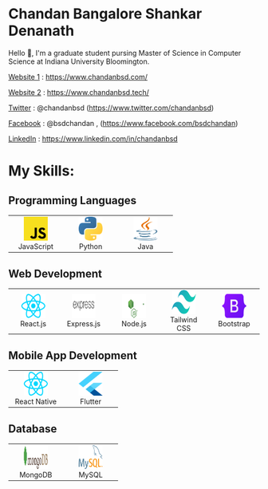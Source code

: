 <h1>Chandan Bangalore Shankar Denanath</h1>

Hello 👋, I'm a graduate student pursing Master of Science in Computer Science at Indiana University Bloomington.

[Website 1](https://www.chandanbsd.com/) : https://www.chandanbsd.com/

[Website 2](https://www.chandanbsd.tech/) : https://www.chandanbsd.tech/

[Twitter](https://www.twitter.com/chandanbsd) : @chandanbsd (https://www.twitter.com/chandanbsd)

[Facebook](https://www.facebook.com/bsdchandan) : @bsdchandan , (https://www.facebook.com/bsdchandan)

[LinkedIn](https://www.linkedin.com/in/chandanbsd) : https://www.linkedin.com/in/chandanbsd

<h1>My Skills:</h1>
<h2>Programming Languages</h2>

<table>
<tr>
<td align="center" width="96">
<img
src="./img/js.svg"
width="48"
height="48"
alt="JavaScript"
/>
<br />JavaScript
</td>

<td align="center" width="96">
<img
src="./img/python.svg"
width="48"
height="48"
alt="Python"
/>
<br />Python
</td>

<td align="center" width="96">
<img
src="./img/java.svg"
width="48"
height="48"
alt="Java"
/>
<br />Java
</td>
</tr>
</table>

<h2>Web Development</h2>
<table>
<tr>
<td align="center" width="96">
<img
src="./img/react.svg"
width="48"
height="48"
alt="React.js"
/>
<br />React.js
</td>

<td align="center" width="96">
<img
src="./img/express.svg"
width="48"
height="48"
alt="Express.js"
/>
<br />Express.js
</td>

<td align="center" width="96">
<img
src="./img/node.svg"
width="48"
height="48"
alt="Node.js"
/>
<br />Node.js
</td>

<td align="center" width="96">
<img
src="./img/tailwindcss.svg"
width="48"
height="48"
alt="Tailwind CSS"
/>
<br />Tailwind CSS
</td>

<td align="center" width="96">
<img
src="./img/bootstrap.svg"
width="48"
height="48"
alt="Bootstrap"
/>
<br />Bootstrap
</td>

</tr>
</table>

<h2>Mobile App Development</h2>
<table>
<tr>
<td align="center" width="96">
<img
src="./img/react.svg"
width="48"
height="48"
alt="React Native"
/>
<br />React Native
  </td>

<td align="center" width="96">
<img
src="./img/flutter-logo.svg"
width="48"
height="48"
alt="Flutter"
/>
<br />Flutter
</td>
</tr>
</table>

<h2>Database</h2>
<table>
<tr>
<td align="center" width="96">
<img
src="./img/mongodb.svg"
width="48"
height="48"
alt="MongoDB"
/>
<br />MongoDB
</td>

<td align="center" width="96">
<img
src="./img/mysql.svg"
width="48"
height="48"
alt="MySQL"
/>
<br />MySQL
</td>
</tr>
</table>

</table>
